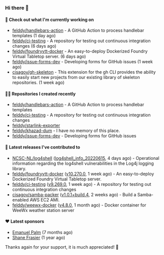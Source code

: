 ### Hi there 👋

#### 👷 Check out what I'm currently working on

- [felddy/handlebars-action](https://github.com/felddy/handlebars-action) - A GitHub Action to process handlebar templates (1 day ago)
- [felddy/ci-testing](https://github.com/felddy/ci-testing) - A repository for testing out continuous integration changes (6 days ago)
- [felddy/foundryvtt-docker](https://github.com/felddy/foundryvtt-docker) - An easy-to-deploy Dockerized Foundry Virtual Tabletop server. (6 days ago)
- [felddy/issue-forms-dev](https://github.com/felddy/issue-forms-dev) - Developing forms for GitHub issues (1 week ago)
- [cisagov/gh-skeleton](https://github.com/cisagov/gh-skeleton) - This extension for the gh CLI provides the ability to easily start new projects from our existing library of skeleton repositories. (1 week ago)

#### 👨‍💻 Repositories I created recently

- [felddy/handlebars-action](https://github.com/felddy/handlebars-action) - A GitHub Action to process handlebar templates
- [felddy/ci-testing](https://github.com/felddy/ci-testing) - A repository for testing out continuous integration changes
- [felddy/starlink-exporter](https://github.com/felddy/starlink-exporter)
- [felddy/khazad-dum](https://github.com/felddy/khazad-dum) - I have no memory of this place.
- [felddy/issue-forms-dev](https://github.com/felddy/issue-forms-dev) - Developing forms for GitHub issues

#### 🚀 Latest releases I've contributed to

- [NCSC-NL/log4shell](https://github.com/NCSC-NL/log4shell) ([log4shell_info_20220615](https://github.com/NCSC-NL/log4shell/releases/tag/log4shell_info_20220615), 4 days ago) - Operational information regarding the log4shell vulnerabilities in the Log4j logging library.
- [felddy/foundryvtt-docker](https://github.com/felddy/foundryvtt-docker) ([v10.270.0](https://github.com/felddy/foundryvtt-docker/releases/tag/v10.270.0), 1 week ago) - An easy-to-deploy Dockerized Foundry Virtual Tabletop server.
- [felddy/ci-testing](https://github.com/felddy/ci-testing) ([v9.269.0](https://github.com/felddy/ci-testing/releases/tag/v9.269.0), 1 week ago) - A repository for testing out continuous integration changes
- [cisagov/samba-packer](https://github.com/cisagov/samba-packer) ([v1.0.1&#43;build.4](https://github.com/cisagov/samba-packer/releases/tag/v1.0.1%2Bbuild.4), 2 weeks ago) - Build a Samba-enabled AWS EC2 AMI.
- [felddy/weewx-docker](https://github.com/felddy/weewx-docker) ([v4.8.0](https://github.com/felddy/weewx-docker/releases/tag/v4.8.0), 1 month ago) - Docker container for WeeWx weather station server

#### ❤️ Latest sponsors
- [Emanuel Palm](https://github.com/PalmEmanuel) (7 months ago)
- [Shane Frasier](https://github.com/jsf9k) (1 year ago)

Thanks again for your support, it is much appreciated! 🙏